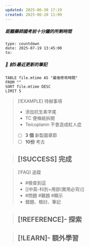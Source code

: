 ```yaml
---
updated: 2025-06-30 17:19
created: 2025-06-20 11:09
---
```

##### 距離藥師國考前十分鐘的所剩時間
```widgets
type: countdown
date: 2025-07-19 13:45:00
to:
```

##### 📝 前5最近更新的筆記
```dataview
TABLE file.mtime AS "最後修改時間"
FROM ""
SORT file.mtime DESC
LIMIT 5

```

> [!EXAMPLE] 待辦事項
>  - 添加抗生素字尾
>  - TC 便條紙拆開
>  - Teicoplanin 不會造成紅人症
>  - [ ] **3 個** 新製圖章節
>  - [ ] **10份** 考古

> [!SUCCESS] 完成
>- 

> [!FAQ] 追蹤
>  - #檢查到這
>  - [[中英-科別+用部(實用必背)]]
>  - #問題 #難題 #顯示 
>  - 錯題、檢討、筆記

> [!REFERENCE]- 探索
> - 

> [!LEARN]- 額外學習
> - 